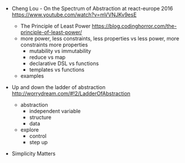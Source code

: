 - Cheng Lou - On the Spectrum of Abstraction at react-europe 2016 https://www.youtube.com/watch?v=mVVNJKv9esE
  - The Principle of Least Power https://blog.codinghorror.com/the-principle-of-least-power/
  - more power, less constraints, less properties vs less power, more constraints more properties
    - mutability vs immutability
    - reduce vs map
    - declarative DSL vs functions
    - templates vs functions
  - examples

- Up and down the ladder of abstraction http://worrydream.com/#!2/LadderOfAbstraction
  - abstraction
    - independent variable
    - structure
    - data
  - explore
    - control
    - step up

- Simplicity Matters
